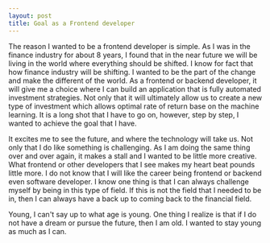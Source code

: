 ```yaml
---
layout: post
title: Goal as a Frontend developer
---
```


The reason I wanted to be a frontend developer is simple. As I was in the finance industry for about 8 years, I found that in the near future we will be living in the world where everything should be shifted. I know for fact that how finance industry will be shifting. I wanted to be the part of the change and make the different of the world. As a frontend or backend developer, it will give me a choice where I can build an application that is fully automated investment strategies. Not only that it will ultimately allow us to create a new type of investment which allows optimal rate of return base on the machine learning. It is a long shot that I have to go on, however, step by step, I wanted to achieve the goal that I have. 

It excites me to see the future, and where the technology will take us. Not only that I do like something is challenging. As I am doing the same thing over and over again, it makes a stall and I wanted to be little more creative. What frontend or other developers that I see makes my heart beat pounds little more. I do not know that I will like the career being frontend or backend even software developer. I know one thing is that I can always challenge myself by being in this type of field. If this is not the field that I needed to be in, then I can always have a back up to coming back to the financial field. 

Young, I can't say up to what age is young. One thing I realize is that if I do not have a dream or pursue the future, then I am old. I wanted to stay young as much as I can. 
